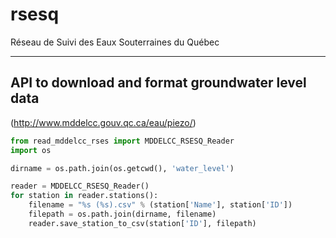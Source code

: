 # rsesq
Réseau de Suivi des Eaux Souterraines du Québec

----

## API to download and format groundwater level data
(http://www.mddelcc.gouv.qc.ca/eau/piezo/)

```python
from read_mddelcc_rses import MDDELCC_RSESQ_Reader
import os

dirname = os.path.join(os.getcwd(), 'water_level')

reader = MDDELCC_RSESQ_Reader()
for station in reader.stations():
    filename = "%s (%s).csv" % (station['Name'], station['ID'])
    filepath = os.path.join(dirname, filename)
    reader.save_station_to_csv(station['ID'], filepath)
```
